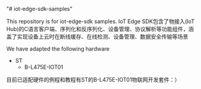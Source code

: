 "# iot-edge-sdk-samples" 

  This repository is for iot-edge-sdk samples.
  IoT Edge SDK包含了物接入(IoT Hub)的C语言客户端、序列化和反序列化、设备管理、协议解析等功能组件，涵盖了实现设备上云时在断线缓存、在线检测、设备管理、数据安全传输等场景
  
  We have adapted the following hardware
  - ST
      - B-L475E-IOT01
     
目前已适配硬件的例程和教程有ST的B-L475E-IOT01物联网开发套件：）
